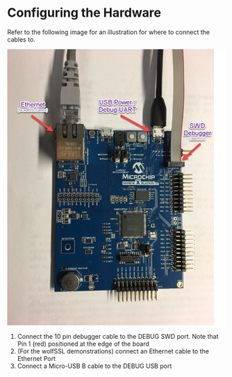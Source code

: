 # Configuring the Hardware

Refer to the following image for an illustration for where to connect the cables to.

![SAM E54 Xplained Pro](images/e54edit.png)

1. Connect the 10 pin debugger cable to the DEBUG SWD port.  Note that Pin 1 (red) positioned at the edge of the board
2. (For the wolfSSL demonstrations) connect an Ethernet cable to the Ethernet Port
3. Connect a Micro-USB B cable to the DEBUG USB port